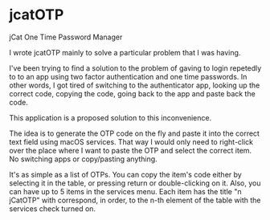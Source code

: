 # jcatOTP
jCat One Time Password Manager

I wrote jcatOTP mainly to solve a particular problem that I was having.

I've been trying to find a solution to the problem of gaving to login repetedly to
to an app using two factor authentication and one time passwords. In other words,
I got tired of switching to the authenticator app, looking up the correct code,
copying the code, going back to the app and paste back the code.

This application is a proposed solution to this inconvenience.

The idea is to generate the OTP code on the fly and paste it into the correct text
field using macOS services. That way I would only need to right-click over the
place where I want to paste the OTP and select the correct item. No switching apps
or copy/pasting anything.

It's as simple as a list of OTPs. You can copy the item's code either by selecting
it in the table, or pressing return or double-clicking on it. Also, you can have
up to 5 items in the services menu. Each item has the title "n jCatOTP" with
correspond, in order, to the n-th element of the table with the services check
turned on.
